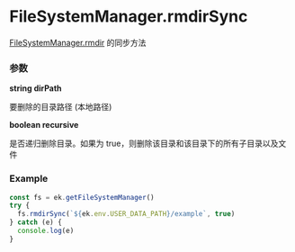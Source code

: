 # FileSystemManager.rmdirSync

[FileSystemManager.rmdir](./rmdir.md) 的同步方法

### 参数

**string dirPath**

要删除的目录路径 (本地路径)

**boolean recursive**

是否递归删除目录。如果为 true，则删除该目录和该目录下的所有子目录以及文件

### Example

```ts
const fs = ek.getFileSystemManager()
try {
  fs.rmdirSync(`${ek.env.USER_DATA_PATH}/example`, true)
} catch (e) {
  console.log(e)
}
```
